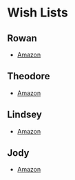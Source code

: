 ---
---

# Wish Lists

## Rowan

* [Amazon](https://smile.amazon.com/hz/wishlist/ls/L3Y2ZWY3UTYG)

## Theodore
* [Amazon](https://smile.amazon.com/hz/wishlist/ls/28IKRHEASZJJ2)

## Lindsey
* [Amazon](https://smile.amazon.com/hz/wishlist/ls/10YO5LGLS7OLA)

## Jody
* [Amazon](https://smile.amazon.com/hz/wishlist/ls/1LRL72MCED145?&sort=default#)

